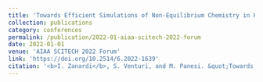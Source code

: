 ```yaml
---
title: 'Towards Efficient Simulations of Non‑Equilibrium Chemistry in Hypersonic Flows: A Physics‑Informed Neural Network Framework'
collection: publications
category: conferences
permalink: /publication/2022-01-aiaa-scitech-2022-forum
date: 2022-01-01
venue: 'AIAA SCITECH 2022 Forum'
link: 'https://doi.org/10.2514/6.2022-1639'
citation: '<b>I. Zanardi</b>, S. Venturi, and M. Panesi. &quot;Towards Efficient Simulations of Non‑Equilibrium Chemistry in Hypersonic Flows: A Physics‑Informed Neural Network Framework&quot;. In: <i>AIAA SCITECH 2022 Forum</i>. American Institute of Aeronautics and Astronautics, Jan. 2022. doi: 10.2514/6.2022-1639.'
---
```

